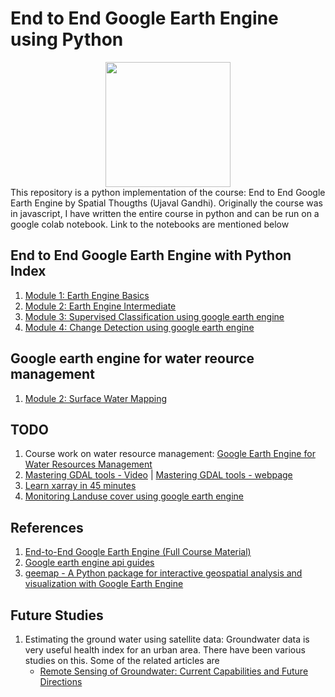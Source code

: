 # End to End Google Earth Engine using Python


<img src="https://i0.wp.com/spatialthoughts.com/wp-content/uploads/2021/06/Spatial-Thoughts-FINAL-1.png?w=400&ssl=1" height="200" style="display: block; margin: 0 auto;"/>
This repository is a python implementation of the course: End to End Google Earth Engine by Spatial Thougths (Ujaval Gandhi). Originally the course was in javascript, I have written the entire course in python and can be run on a google colab notebook. Link to the notebooks are mentioned below

## End to End Google Earth Engine with Python Index

1. [Module 1: Earth Engine Basics](https://github.com/kavyajeetbora/geemap/blob/master/end_to_end_earth_engine/Module_01_Earth_Engine_Basics.ipynb)
2. [Module 2: Earth Engine Intermediate](https://github.com/kavyajeetbora/geemap/blob/master/end_to_end_earth_engine/Module_02_Earth_Engine_Intermediate.ipynb)
3. [Module 3: Supervised Classification using google earth engine](https://github.com/kavyajeetbora/end_to_end_gee_with_python/blob/master/end_to_end_earth_engine/Module_03_Supervised_Classification.ipynb)
4. [Module 4: Change Detection using google earth engine](https://github.com/kavyajeetbora/end_to_end_gee_with_python/blob/master/end_to_end_earth_engine/Module_04_change_detection.ipynb)

## Google earth engine for water reource management
1. [Module 2: Surface Water Mapping](https://github.com/kavyajeetbora/end_to_end_gee_with_python/blob/master/water_resource_management/module_02_surface_water_mapping.ipynb)

## TODO
1. Course work on water resource management: [Google Earth Engine for Water Resources Management](https://courses.spatialthoughts.com/gee-water-resources-management.html)
2. [Mastering GDAL tools - Video](https://youtu.be/72WVyc8Jtz4?si=q41rz3yiQY6wWvAi) | [Mastering GDAL tools - webpage](https://courses.spatialthoughts.com/gdal-tools.html)
3. [Learn xarray in 45 minutes](https://tutorial.xarray.dev/overview/xarray-in-45-min.html)
4. [Monitoring Landuse cover using google earth engine](https://www.youtube.com/watch?v=W1enQYFzpMc&t=4935s)
   
## References

1. [End-to-End Google Earth Engine (Full Course Material)](https://courses.spatialthoughts.com/end-to-end-gee.html)
2. [Google earth engine api guides](https://developers.google.com/earth-engine/guides)
3. [geemap - A Python package for interactive geospatial analysis and visualization with Google Earth Engine](https://geemap.org/)

## Future Studies

1. Estimating the ground water using satellite data: Groundwater data is very useful health index for an urban area. There have been various studies on this. Some of the related articles are
   - [Remote Sensing of Groundwater: Current Capabilities and Future Directions](https://agupubs.onlinelibrary.wiley.com/doi/10.1029/2022WR032219)
